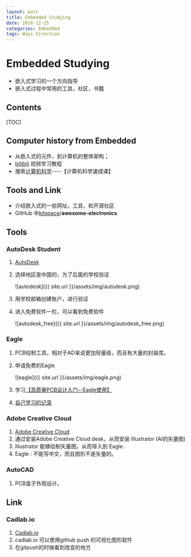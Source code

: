 ```yaml
---
layout: post
title: Embedded Studying
date: 2018-12-25
categories: Embedded
tags: Ways Direction
---
```


# Embedded Studying

- 嵌入式学习的一个方向指导
- 嵌入式过程中常用的工具，社区，书籍

## Contents

[TOC]



## Computer history from Embedded

+ 从嵌入式的元件，到计算机的整体架构；
+ [bilibili](https://www.bilibili.com/)  视频学习教程
+ 搜索[计算机科学](https://search.bilibili.com/all?keyword=%E8%AE%A1%E7%AE%97%E6%9C%BA%E7%A7%91%E5%AD%A6&from_source=banner_search)----【计算机科学速成课】

## Tools and Link

+ 介绍嵌入式的一些网址，工具，和开源社区
+ GitHub 中[kitspace](https://github.com/kitspace)/**awesome-electronics**

## Tools

### AutoDesk Student

1. [AutoDesk](https://www.autodesk.com/education/home)

2. 选择地区是中国的，为了后面的学校验证

   ![autodesk]({{ site.url }}/assets/img/autodesk.png)

3. 用学校邮箱创建账户，进行验证

4. 进入免费软件一栏，可以看到免费软件

   ![autodesk_free]({{ site.url }}/assets/img/autodesk_free.png)

### Eagle

1. PCB绘制工具，相对于AD来说更加轻量级，而且有大量的封装库。

2. 申请免费的Eagle

   ![eagle]({{ site.url }}/assets/img/eagle.png)

3. 学习[【高质量PCB设计入门--Eagle使用】](https://pan.baidu.com/s/1dkkCsLxvMnmt7JEx2uNjbg)

4. [自己学习的记录](2018-12-10-Eagle.md)

### Adobe Creative Cloud

1. [Adobe Creative Cloud](https://www.adobe.com/cn/creativecloud/catalog/desktop.html)
2. 通过安装Adobe Creative Cloud desk，从而安装 Illustrator (AI的矢量图)
3. Illustrator 能够绘制矢量图，从而导入到 Eagle.
4. Eagle : 不能写中文，而且图形不是矢量的。

### AutoCAD

1. PCB盒子外观设计。

## Link

### Cadlab.io

1. [Cadlab.io](https://cadlab.io/)
2. cadlab.io  可以使用github push 的可视化图形软件
3. 在gitpush的时候看到改变的地方

